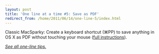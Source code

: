 ```yaml
---
layout: post
title: 'One line at a time #5: Save as PDF'
redirect_from: /home/2011/06/14/one-line-5/index.html
---
```

<p>Classic MacSparky: Create a keyboard shortcut (⌘PP) to save anything in OS X as PDF without touching your mouse (<a href="http://www.macsparky.com/blog/2008/3/19/keyboard-shortcut-for-save-as-pdf-in-os-x.html">full instructions</a>).</p>
<p><a href="http://www.practicallyefficient.com/tag/one-liners"><em>See all one-line tips.</em></a></p>
